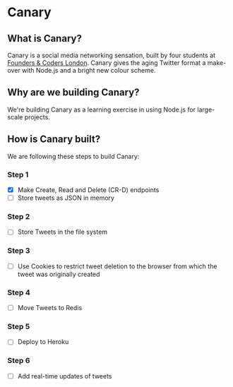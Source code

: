 # Canary

## What is Canary?

Canary is a social media networking sensation, built by four students at [Founders & Coders London](http://foundersandcoders.org/). Canary gives the aging Twitter format a make-over with Node.js and a bright new colour scheme.

## Why are we building Canary?

We're building Canary as a learning exercise in using Node.js for large-scale projects.

## How is Canary built?

We are following these steps to build Canary:

### Step 1
- [x] Make Create, Read and Delete (CR-D) endpoints
- [ ] Store tweets as JSON in memory

### Step 2
- [ ] Store Tweets in the file system

### Step 3
- [ ] Use Cookies to restrict tweet deletion to the browser from which the tweet was originally created

### Step 4
- [ ] Move Tweets to Redis

### Step 5
- [ ] Deploy to Heroku

### Step 6
- [ ] Add real-time updates of tweets
